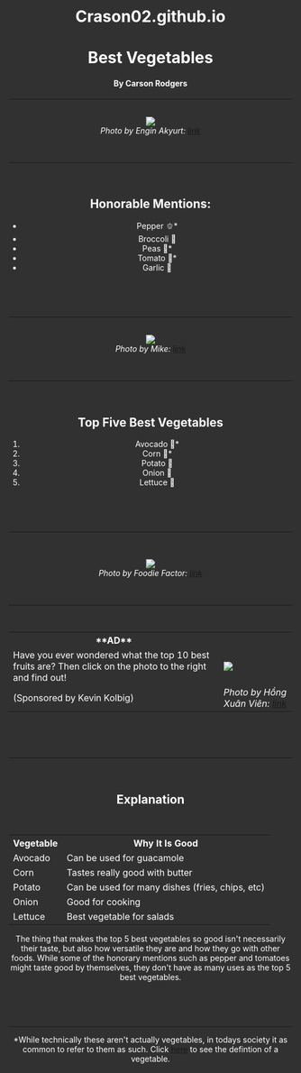 # Crason02.github.io
<!DOCTYPE html>
<html>

<head>
  <meta charset="utf-8">
  <meta name="viewport" content="width=device-width">
  <title>Best Vegetables</title>
  <link href="style.css" rel="stylesheet" type="text/css" />
  <link rel="stylesheet" href="https://fonts.googleapis.com/css?family=Sofia">
  <link rel="preconnect" href="https://fonts.gstatic.com" crossorigin>
  <link href="https://fonts.googleapis.com/css2?family=Kanit:ital,wght@0,100;0,200;0,300;0,400;0,500;0,600;0,700;0,800;0,900;1,100;1,200;1,300;1,400;1,500;1,600;1,700;1,800;1,900&family=Karla:ital,wght@0,200..800;1,200..800&family=Lilita+One&family=Sigmar&display=swap" rel="stylesheet">

</head>

<body>
  <script src="script.js"></script>

  <h1 class="title">Best Vegetables</h1>
  <h4>By Carson Rodgers</h4>
  
  <hr>
  <br>

  <img src="https://codehs.com/uploads/8139dd18fcd82d79ca4ea0d707982c26"/>
  <br>
  <cite>Photo by Engin Akyurt: <a class="citeOne" href="https://www.pexels.com/photo/flat-lay-photography-of-variety-of-vegetables-1435904/">link</a></cite>
  
  <br>
  <br>
  <br>
  <hr>
  <br>

  <h2 id="hmTitle">Honorable Mentions:</h2>
  <ul class="lists">
      <li class="honorableMention">Pepper 🫑*</li>
      <li class="honorableMention">Broccoli 🥦</li>
      <li class="honorableMention">Peas 🫛*</li>
      <li class="honorableMention">Tomato 🍅*</li>
      <li class="honorableMention">Garlic 🧄</li>
  </ul>

  <br>
  <br>
  <br>
  <hr>
  <br>

  <img src="https://codehs.com/uploads/d0ebef86768aa015f452f668984c74ec"/>
  <br>
  <cite>Photo by Mike: <a class="citeOne" href="https://www.pexels.com/photo/variety-of-spices-and-vegetables-on-black-surface-1192031/">link</a></cite>
  
  <br>
  <br>
  <br>
  <hr>
  <br>

  <h2>Top Five Best Vegetables</h2>
  <ol class="lists">
      <li class="topFive">Avocado 🥑*</li>
      <li class="topFive">Corn 🌽*</li>
      <li class="topFive">Potato 🥔</li>
      <li class="topFive">Onion 🧅</li>
      <li class="topFive">Lettuce 🥬</li>
  </ol>

  <br>
  <br>
  <br>
  <hr>
  <br>
  <br>

  <img src="https://codehs.com/uploads/67ed367d15350a759f32c4653700ed6b"/>
  <br>
  <cite>Photo by Foodie Factor: <a class="citeOne" href="https://www.pexels.com/photo/sliced-avocado-fruit-557659/">link</a></cite>
  
  <br>
  <br>
  <br>
  <hr>
  <br>

  <table id="sponsorTable">
      <tr>
        <th>**AD**</th>
      </tr>
      <tr class="ad">
          <td>Have you ever wondered what the top 10 best fruits are? Then click on the photo to the right and find out!</td>
          <td><a href="https://azhnzqbfxd-2818096930-a.codehs.me/index.html"><img id="sponsorPhoto" src="https://codehs.com/uploads/e9a74486d2a808b3fd8d486967b42259"/></a></td>
      </tr>
      <tr class="ad">
          <td id="sponsor">(Sponsored by Kevin Kolbig)</td>
          <td><cite>Photo by Hồng Xuân Viên: <a class="citeOne" href="https://www.pexels.com/photo/toddler-in-yellow-top-and-hat-holding-fruit-2869318/">link</a></cite></td>
      </tr>
  </table>
  
  <br>
  <br>
  <br>
  <hr>
  <br>

  <h2>Explanation</h2>
  <br>
  <table>
    <tr>
      <th>Vegetable</th>
      <th>Why It Is Good</th>
    </tr>
    <tr>
      <td>Avocado</td>
      <td>Can be used for guacamole</td>
    </tr>
    <tr>
      <td>Corn</td>
      <td>Tastes really good with butter</td>
    </tr>
    <tr>
      <td>Potato</td>
      <td>Can be used for many dishes (fries, chips, etc)</td>
    </tr>
    <tr>
      <td>Onion</td>
      <td>Good for cooking</td>
    </tr>
    <tr>
      <td>Lettuce</td>
      <td>Best vegetable for salads</td>
    </tr>
  </table>
  <p>The thing that makes the top 5 best vegetables so good isn't necessarily their taste, but also how versatile they are and how they go with other foods. While some of the honorary mentions such as pepper and tomatoes might taste good by themselves, they don't have as many uses as the top 5 best vegetables.</p>

  <br>
  <br>
  <br>
  <hr>

  <p>*While technically these aren't actually vegetables, in todays society it as common to refer to them as such. Click <a id="vegDef" href="https://www.merriam-webster.com/dictionary/vegetable">here</a> to see the defintion of a vegetable.</p>
  
  <br>
</body>
<style>
    html {
  height: 100%;
  width: 100%;
  background-color: rgba(0, 0, 0, 0.808);
  font-family: "Kanit", serif;
  font-weight: 400;
  font-style: normal;
  color:#FFFFFF;
  text-align: center;
}

.title{
  background:fixed;
  background-color: rgb(138, 138, 138);
  background-size:400%;
  border: #FFFFFF thick dotted;
  padding:5%;
  margin:0px;
  border-radius: 3%;
  font-family: "Sigmar", serif;
  font-weight: 400;
  font-style: normal;
  color:#FFFFFF;
  font-size: 250%;
}

.citeOne{
  text-decoration: none;
  /*I found out how to un-underline something online*/
  background-color: #8d8d8d;
  border: rgb(0, 0, 0) thick ridge;
  color:rgba(0, 0, 0, 0.808);
  padding:0.5%;
  margin:0.5%;
}

img{
  width:90%;
  margin:2%;
  padding:0%;
  border: rgb(255, 255, 255) thick solid;
}

.honorableMention{
  font-weight: bold;
  color:lightgray;
}

.topFive{
  font-weight: bold;
}

.lists{
  display: inline-block;
}

#hmTitle{
  color:lightgray;
}

h2{
  margin-bottom: 0%;
}

table{
  display: inline-block;
  border-collapse: collapse;
  width: 50%;
}

td, th{
  width:2%;
  border:#FFFFFF medium solid;
}

th{
  background: #444444;
}

td{
  background: #5a5a5a;
}

#vegDef{
  background:#FFFFFF;
  color:rgba(0, 0, 0, 0.808);
  text-decoration: none;
  border: #FFFFFF thin solid;
  border-radius: 22%;
}

#sponsorPhoto{
  width: 180px;
}

#sponsorTable{
  width: 50%;
}

.ad{
    border: rgba(255, 255, 255, 0.808) thin solid;
}
  </style>



</html>
